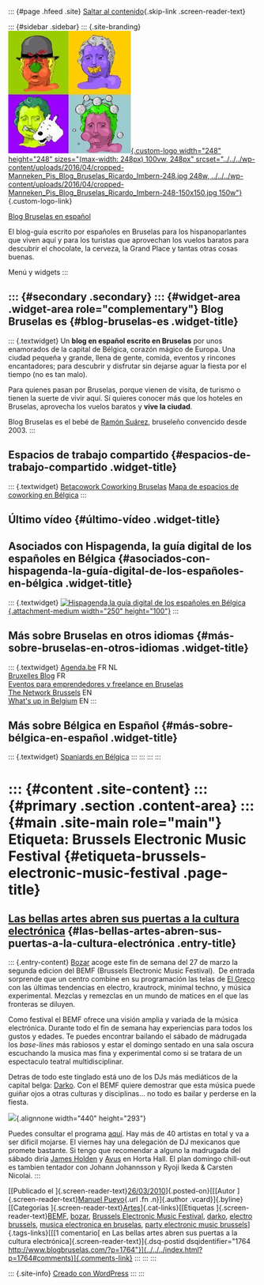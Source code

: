 ::: {#page .hfeed .site}
[Saltar al contenido](index.html#content){.skip-link
.screen-reader-text}

::: {#sidebar .sidebar}
::: {.site-branding}
[![](../../../wp-content/uploads/2016/04/cropped-Manneken_Pis_Blog_Bruselas_Ricardo_Imbern-248.jpg){.custom-logo
width="248" height="248" sizes="(max-width: 248px) 100vw, 248px"
srcset="../../../wp-content/uploads/2016/04/cropped-Manneken_Pis_Blog_Bruselas_Ricardo_Imbern-248.jpg 248w, ../../../wp-content/uploads/2016/04/cropped-Manneken_Pis_Blog_Bruselas_Ricardo_Imbern-248-150x150.jpg 150w"}](../../../index.html){.custom-logo-link}

[Blog Bruselas en español](../../../index.html)

El blog-guía escrito por españoles en Bruselas para los hispanoparlantes
que viven aquí y para los turistas que aprovechan los vuelos baratos
para descubrir el chocolate, la cerveza, la Grand Place y tantas otras
cosas buenas.

Menú y widgets
:::

::: {#secondary .secondary}
::: {#widget-area .widget-area role="complementary"}
Blog Bruselas es {#blog-bruselas-es .widget-title}
----------------

::: {.textwidget}
Un **blog en español escrito en Bruselas** por unos enamorados de la
capital de Bélgica, corazón mágico de Europa. Una ciudad pequeña y
grande, llena de gente, comida, eventos y rincones encantadores; para
descubrir y disfrutar sin dejarse aguar la fiesta por el tiempo (no es
tan malo).

Para quienes pasan por Bruselas, porque vienen de visita, de turismo o
tienen la suerte de vivir aquí. Sí quieres conocer más que los hoteles
en Bruselas, aprovecha los vuelos baratos y **vive la ciudad**.

Blog Bruselas es el bebé de [Ramón Suárez](http://www.ramonsuarez.com),
bruseleño convencido desde 2003.
:::

Espacios de trabajo compartido {#espacios-de-trabajo-compartido .widget-title}
------------------------------

::: {.textwidget}
[Betacowork Coworking Bruselas](http://www.betacowork.com) [Mapa de
espacios de coworking en Bélgica](http://coworkingbelgium.com)
:::

Último vídeo {#último-vídeo .widget-title}
------------

Asociados con Hispagenda, la guía digital de los españoles en Bélgica {#asociados-con-hispagenda-la-guía-digital-de-los-españoles-en-bélgica .widget-title}
---------------------------------------------------------------------

::: {.textwidget}
[![Hispagenda,la guía digital de los españoles en
Bélgica](../../../wp-content/uploads/2010/04/Hispagenda-250px.gif "Hispagenda, la guía digital de los españoles en Bélgica"){.attachment-medium
width="250" height="100"}](http://www.hispagenda.com)
:::

Más sobre Bruselas en otros idiomas {#más-sobre-bruselas-en-otros-idiomas .widget-title}
-----------------------------------

::: {.textwidget}
[Agenda.be](http://www.agenda.be) FR NL\
[Bruxelles Blog](http://www.bxlblog.be/) FR\
[Eventos para emprendedores y freelance en
Bruselas](http://www.betacowork.com/events/)\
[The Network
Brussels](http://groups.yahoo.com/group/TheNetworkBrussels/) EN\
[What\'s up in Belgium](http://www.whatsupin.be/) EN
:::

Más sobre Bélgica en Español {#más-sobre-bélgica-en-español .widget-title}
----------------------------

::: {.textwidget}
[Spaniards en Bélgica](http://www.spaniards.es/paises/belgica)
:::
:::
:::
:::

::: {#content .site-content}
::: {#primary .section .content-area}
::: {#main .site-main role="main"}
Etiqueta: Brussels Electronic Music Festival {#etiqueta-brussels-electronic-music-festival .page-title}
============================================

[Las bellas artes abren sus puertas a la cultura electrónica](../../../index.html?p=1764) {#las-bellas-artes-abren-sus-puertas-a-la-cultura-electrónica .entry-title}
-----------------------------------------------------------------------------------------

::: {.entry-content}
[Bozar](http://www.bozar.be/webpage.php?pageid=59&) acoge este fin de
semana del 27 de marzo la segunda edicion del BEMF (Brussels Electronic
Music Festival).  De entrada sorprende que un centro combine en su
programación las telas de [El
Greco](http://www.bozar.be/activity.php?id=9431&) con las últimas
tendencias en electro, krautrock, minimal techno, y música
experimental. Mezclas y remezclas en un mundo de matices en el que las
fronteras se diluyen.

Como festival el BEMF ofrece una visión amplia y variada de la música
electrónica. Durante todo el fin de semana hay experiencias para todos
los gustos y edades. Te puedes encontrar bailando el sábado de mádrugada
los *base-lines* más rabiosos y estar el domingo sentado en una sala
oscura escuchando la musica mas fina y experimental como si se tratara
de un espectaculo teatral multidisciplinar.

Detras de todo este tinglado está uno de los DJs más mediáticos de la
capital belga: [Darko](http://www.facebook.com/darko.dj?ref=ts). Con el
BEMF quiere demostrar que esta música puede guiñar ojos a otras culturas
y disciplinas... no todo es bailar y perderse en la fiesta.

![](http://www.bozar.be/b3/userfiles/image/PB_Foto_Darko_-_Copyright_Benjamin_Brolet.jpg){.alignnone
width="440" height="293"}

Puedes consultar el programa
[aquí](http://www.bozar.be/activity.php?id=9405&). Hay más de 40
artistas en total y va a ser dificil mojarse. El viernes hay una
delegación de DJ mexicanos que promete bastante. Si tengo que recomendar
a alguno la madrugada del sábado diría [James
Holden](http://www.last.fm/search?q=james+holden&from=ac) y
[Avus](http://www.myspace.com/avus303) en Horta Hall. El plan domingo
chill-out es tambien tentador con Johann Johannsson y Ryoji Ikeda &
Carsten Nicolai.
:::

[[Publicado el
]{.screen-reader-text}[26/03/2010](../../../index.html?p=1764)]{.posted-on}[[[Autor
]{.screen-reader-text}[Manuel
Pueyo](../../author/easysun/index.html){.url .fn .n}]{.author
.vcard}]{.byline}[[Categorías
]{.screen-reader-text}[Artes](../../category/artes/index.html)]{.cat-links}[[Etiquetas
]{.screen-reader-text}[BEMF](../bemf/index.html),
[bozar](../bozar/index.html), [Brussels Electronic Music
Festival](index.html), [darko](../darko/index.html), [electro
brussels](../electro-brussels/index.html), [musica electronica en
bruselas](../musica-electronica-en-bruselas/index.html), [party
electronic music
brussels](../party-electronic-music-brussels/index.html)]{.tags-links}[[[1
comentario[ en Las bellas artes abren sus puertas a la cultura
electrónica]{.screen-reader-text}]{.dsq-postid
dsqidentifier="1764 http://www.blogbruselas.com/?p=1764"}](../../../index.html?p=1764#comments)]{.comments-link}
:::
:::
:::

::: {.site-info}
[Creado con WordPress](https://es.wordpress.org/)
:::
:::
